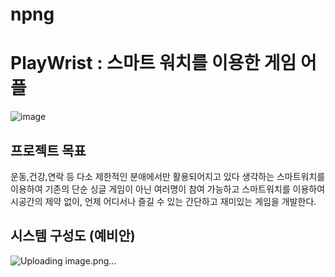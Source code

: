 # npng
  
# PlayWrist : 스마트 워치를 이용한 게임 어플

![image](https://github.com/user-attachments/assets/851ec773-93f9-439d-8a24-068e643628ac)

## 프로젝트 목표
운동,건강,연락 등 다소 제한적인 분애에서만 활용되어지고 있다 생각하는 스마트워치를 이용하여 기존의 단순 싱글 게임이 아닌 여러명이 참여 가능하고 스마트워치를 이용하여 시공간의 제약 없이, 언제 어디서나 즐길 수 있는 간단하고 재미있는 게임을 개발한다.

## 시스템 구성도 (예비안)
![Uploading image.png…]()
